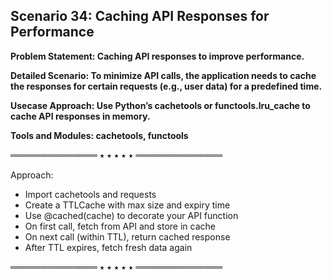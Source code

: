 ## Scenario 34: Caching API Responses for Performance  
**Problem Statement: Caching API responses to improve performance.**

**Detailed Scenario: To minimize API calls, the application needs to cache the responses for certain requests (e.g., user data) for a predefined time.**

**Usecase Approach: Use Python’s cachetools or functools.lru_cache to cache API responses in memory.**

**Tools and Modules: cachetools, functools**

══════════════ ⭑ ⭑ ⭑ ⭑ ⭑ ══════════════

Approach:  
- Import cachetools and requests  
- Create a TTLCache with max size and expiry time  
- Use @cached(cache) to decorate your API function  
- On first call, fetch from API and store in cache  
- On next call (within TTL), return cached response  
- After TTL expires, fetch fresh data again  

══════════════ ⭑ ⭑ ⭑ ⭑ ⭑ ══════════════
